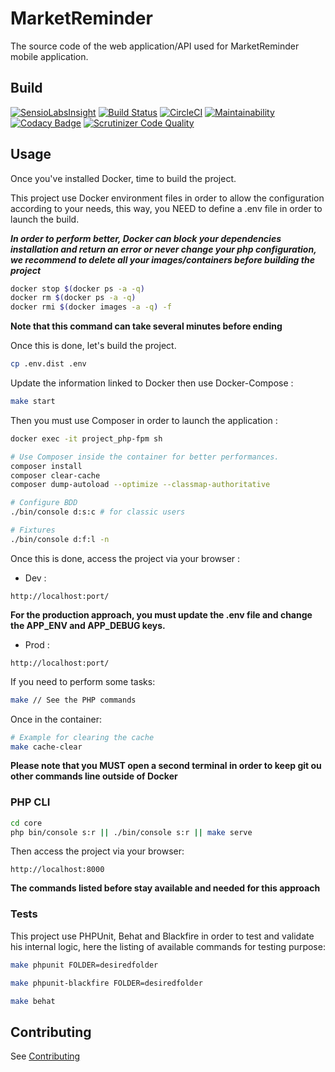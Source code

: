 # MarketReminder

The source code of the web application/API used for MarketReminder mobile application. 

## Build

[![SensioLabsInsight](https://insight.sensiolabs.com/projects/06883408-e402-40da-842e-724eadbde07b/mini.png)](https://insight.sensiolabs.com/projects/06883408-e402-40da-842e-724eadbde07b)
[![Build Status](https://travis-ci.org/Guikingone/MarketReminder.svg?branch=master)](https://travis-ci.org/Guikingone/MarketReminder)
[![CircleCI](https://circleci.com/gh/Guikingone/MarketReminder.svg?style=svg)](https://circleci.com/gh/Guikingone/MarketReminder)
[![Maintainability](https://api.codeclimate.com/v1/badges/0975d1e66031b5235e08/maintainability)](https://codeclimate.com/github/Guikingone/MarketReminder/maintainability)
[![Codacy Badge](https://api.codacy.com/project/badge/Grade/d2ba90dea73e4225ba366d2495391865)](https://www.codacy.com/app/Guikingone/MarketReminder?utm_source=github.com&amp;utm_medium=referral&amp;utm_content=Guikingone/MarketReminder&amp;utm_campaign=Badge_Grade)
[![Scrutinizer Code Quality](https://scrutinizer-ci.com/g/Guikingone/MarketReminder/badges/quality-score.png?b=master)](https://scrutinizer-ci.com/g/Guikingone/MarketReminder/?branch=master)

## Usage

Once you've installed Docker, time to build the project.

This project use Docker environment files in order to allow the configuration according to your needs,
this way, you NEED to define a .env file in order to launch the build.

**_In order to perform better, Docker can block your dependencies installation and return an error
or never change your php configuration, we recommend to delete all your images/containers
before building the project_**

```bash
docker stop $(docker ps -a -q)
docker rm $(docker ps -a -q)
docker rmi $(docker images -a -q) -f
```

**Note that this command can take several minutes before ending**

Once this is done, let's build the project.

```bash
cp .env.dist .env
```

Update the information linked to Docker then use Docker-Compose :

```bash
make start
```

Then you must use Composer in order to launch the application :

```bash
docker exec -it project_php-fpm sh

# Use Composer inside the container for better performances.
composer install
composer clear-cache
composer dump-autoload --optimize --classmap-authoritative

# Configure BDD
./bin/console d:s:c # for classic users

# Fixtures
./bin/console d:f:l -n
```

Once this is done, access the project via your browser :

- Dev :

```
http://localhost:port/
```

**For the production approach, you must update the .env file and change the APP_ENV and APP_DEBUG keys.**

- Prod :

```
http://localhost:port/
```

If you need to perform some tasks:

```bash
make // See the PHP commands
```

Once in the container:

```bash
# Example for clearing the cache
make cache-clear
```

**Please note that you MUST open a second terminal in order to keep git ou other commands line outside of Docker**

### PHP CLI

```bash
cd core
php bin/console s:r || ./bin/console s:r || make serve
```

Then access the project via your browser:

```
http://localhost:8000
```

**The commands listed before stay available and needed for this approach**


### Tests

This project use PHPUnit, Behat and Blackfire in order to test and validate his internal logic, 
here the listing of available commands for testing purpose:

```bash
make phpunit FOLDER=desiredfolder

make phpunit-blackfire FOLDER=desiredfolder

make behat
```

## Contributing 

See [Contributing](contributing/contribution.md)
